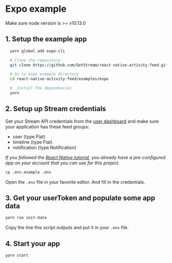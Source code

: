 # Expo example

Make sure node version is >= v10.13.0

## 1. Setup the example app

```sh
  yarn global add expo-cli

  # Clone the repository
  git clone https://github.com/GetStream/react-native-activity-feed.git

  # Go to expo example directory
  cd react-native-activity-feed/examples/expo

  #  Install the dependencies
  yarn
```

## 2. Setup up Stream credentials

Get your Stream API credentials from the [user dashboard](https://getstream.io/dashboard/) and make sure your application has these feed groups:

- user (type Flat)
- timeline (type Flat)
- notification (type Notification)

_If you followed the [React Native tutorial](https://getstream.io/react-native-activity-feed/tutorial/), you already have a pre-configured app on your account that you can use for this project._

```sh
cp .env.example .env
```

Open the `.env` file in your favorite editor. And fill in the credentials.

## 3. Get your userToken and populate some app data

```sh
yarn run init-data
```

Copy the line this script outputs and put it in your `.env` file.

## 4. Start your app

```sh
yarn start
```
